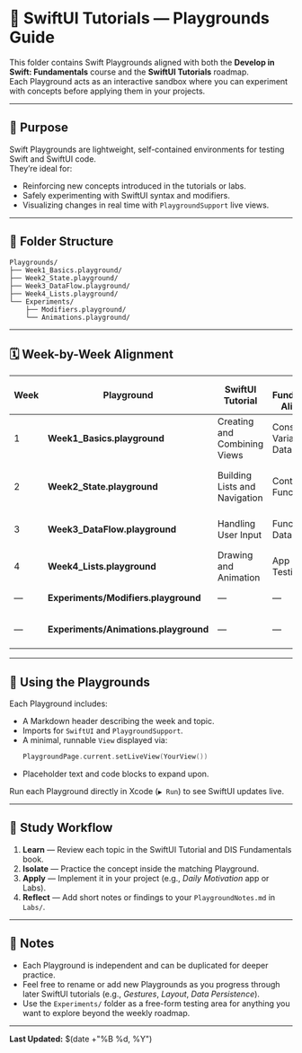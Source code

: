 # 🧩 SwiftUI Tutorials — Playgrounds Guide

This folder contains Swift Playgrounds aligned with both the **Develop in Swift: Fundamentals** course and the **SwiftUI Tutorials** roadmap.  
Each Playground acts as an interactive sandbox where you can experiment with concepts before applying them in your projects.

---

## 🎯 Purpose

Swift Playgrounds are lightweight, self-contained environments for testing Swift and SwiftUI code.  
They’re ideal for:
- Reinforcing new concepts introduced in the tutorials or labs.
- Safely experimenting with SwiftUI syntax and modifiers.
- Visualizing changes in real time with `PlaygroundSupport` live views.

---

## 🧱 Folder Structure

```
Playgrounds/
├── Week1_Basics.playground/
├── Week2_State.playground/
├── Week3_DataFlow.playground/
├── Week4_Lists.playground/
└── Experiments/
    ├── Modifiers.playground/
    └── Animations.playground/
```

---

## 🗓 Week-by-Week Alignment

| Week | Playground | SwiftUI Tutorial | DIS Fundamentals Alignment | Focus |
|------|-------------|------------------|-----------------------------|--------|
| 1 | **Week1_Basics.playground** | Creating and Combining Views | Constants, Variables, Data Types | SwiftUI layout basics (`VStack`, `Text`, `Button`) |
| 2 | **Week2_State.playground** | Building Lists and Navigation | Control Flow, Functions | State management, Lists, NavigationStack |
| 3 | **Week3_DataFlow.playground** | Handling User Input | Functions & Data Flow | TextField, Toggle, data binding |
| 4 | **Week4_Lists.playground** | Drawing and Animation | App Design & Testing | Shape drawing, animation basics |
| — | **Experiments/Modifiers.playground** | — | — | Test SwiftUI view modifiers |
| — | **Experiments/Animations.playground** | — | — | Play with implicit/explicit animations |

---

## 🧩 Using the Playgrounds

Each Playground includes:
- A Markdown header describing the week and topic.
- Imports for `SwiftUI` and `PlaygroundSupport`.
- A minimal, runnable `View` displayed via:
  ```swift
  PlaygroundPage.current.setLiveView(YourView())
  ```
- Placeholder text and code blocks to expand upon.

Run each Playground directly in Xcode (`▶ Run`) to see SwiftUI updates live.

---

## 🧠 Study Workflow

1. **Learn** — Review each topic in the SwiftUI Tutorial and DIS Fundamentals book.  
2. **Isolate** — Practice the concept inside the matching Playground.  
3. **Apply** — Implement it in your project (e.g., *Daily Motivation* app or Labs).  
4. **Reflect** — Add short notes or findings to your `PlaygroundNotes.md` in `Labs/`.

---

## 🧾 Notes

- Each Playground is independent and can be duplicated for deeper practice.  
- Feel free to rename or add new Playgrounds as you progress through later SwiftUI tutorials (e.g., *Gestures*, *Layout*, *Data Persistence*).  
- Use the `Experiments/` folder as a free-form testing area for anything you want to explore beyond the weekly roadmap.

---

**Last Updated:** $(date +"%B %d, %Y")
